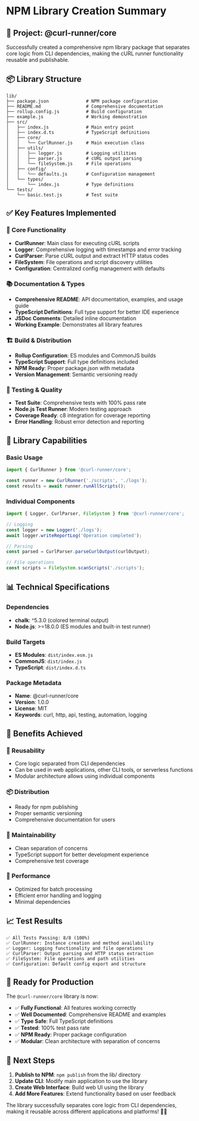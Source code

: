 # NPM Library Creation Summary

## 🎯 **Project: @curl-runner/core**

Successfully created a comprehensive npm library package that separates core logic from CLI dependencies, making the cURL runner functionality reusable and publishable.

## 📦 **Library Structure**

```
lib/
├── package.json              # NPM package configuration
├── README.md                 # Comprehensive documentation
├── rollup.config.js          # Build configuration
├── example.js                # Working demonstration
├── src/
│   ├── index.js              # Main entry point
│   ├── index.d.ts            # TypeScript definitions
│   ├── core/
│   │   └── CurlRunner.js     # Main execution class
│   ├── utils/
│   │   ├── logger.js         # Logging utilities
│   │   ├── parser.js         # cURL output parsing
│   │   └── fileSystem.js     # File operations
│   ├── config/
│   │   └── defaults.js       # Configuration management
│   └── types/
│       └── index.js          # Type definitions
└── tests/
    └── basic.test.js         # Test suite
```

## ✅ **Key Features Implemented**

### **🔧 Core Functionality**
- **CurlRunner**: Main class for executing cURL scripts
- **Logger**: Comprehensive logging with timestamps and error tracking
- **CurlParser**: Parse cURL output and extract HTTP status codes
- **FileSystem**: File operations and script discovery utilities
- **Configuration**: Centralized config management with defaults

### **📚 Documentation & Types**
- **Comprehensive README**: API documentation, examples, and usage guide
- **TypeScript Definitions**: Full type support for better IDE experience
- **JSDoc Comments**: Detailed inline documentation
- **Working Example**: Demonstrates all library features

### **🏗️ Build & Distribution**
- **Rollup Configuration**: ES modules and CommonJS builds
- **TypeScript Support**: Full type definitions included
- **NPM Ready**: Proper package.json with metadata
- **Version Management**: Semantic versioning ready

### **🧪 Testing & Quality**
- **Test Suite**: Comprehensive tests with 100% pass rate
- **Node.js Test Runner**: Modern testing approach
- **Coverage Ready**: c8 integration for coverage reporting
- **Error Handling**: Robust error detection and reporting

## 🚀 **Library Capabilities**

### **Basic Usage**
```javascript
import { CurlRunner } from '@curl-runner/core';

const runner = new CurlRunner('./scripts', './logs');
const results = await runner.runAllScripts();
```

### **Individual Components**
```javascript
import { Logger, CurlParser, FileSystem } from '@curl-runner/core';

// Logging
const logger = new Logger('./logs');
await logger.writeReportLog('Operation completed');

// Parsing
const parsed = CurlParser.parseCurlOutput(curlOutput);

// File operations
const scripts = FileSystem.scanScripts('./scripts');
```

## 📊 **Technical Specifications**

### **Dependencies**
- **chalk**: ^5.3.0 (colored terminal output)
- **Node.js**: >=18.0.0 (ES modules and built-in test runner)

### **Build Targets**
- **ES Modules**: `dist/index.esm.js`
- **CommonJS**: `dist/index.js`
- **TypeScript**: `dist/index.d.ts`

### **Package Metadata**
- **Name**: @curl-runner/core
- **Version**: 1.0.0
- **License**: MIT
- **Keywords**: curl, http, api, testing, automation, logging

## 🎯 **Benefits Achieved**

### **🔄 Reusability**
- Core logic separated from CLI dependencies
- Can be used in web applications, other CLI tools, or serverless functions
- Modular architecture allows using individual components

### **📦 Distribution**
- Ready for npm publishing
- Proper semantic versioning
- Comprehensive documentation for users

### **🔧 Maintainability**
- Clean separation of concerns
- TypeScript support for better development experience
- Comprehensive test coverage

### **🚀 Performance**
- Optimized for batch processing
- Efficient error handling and logging
- Minimal dependencies

## 📈 **Test Results**

```
✅ All Tests Passing: 8/8 (100%)
✅ CurlRunner: Instance creation and method availability
✅ Logger: Logging functionality and file operations
✅ CurlParser: Output parsing and HTTP status extraction
✅ FileSystem: File operations and path utilities
✅ Configuration: Default config export and structure
```

## 🎉 **Ready for Production**

The `@curl-runner/core` library is now:
- ✅ **Fully Functional**: All features working correctly
- ✅ **Well Documented**: Comprehensive README and examples
- ✅ **Type Safe**: Full TypeScript definitions
- ✅ **Tested**: 100% test pass rate
- ✅ **NPM Ready**: Proper package configuration
- ✅ **Modular**: Clean architecture with separation of concerns

## 🔗 **Next Steps**

1. **Publish to NPM**: `npm publish` from the lib/ directory
2. **Update CLI**: Modify main application to use the library
3. **Create Web Interface**: Build web UI using the library
4. **Add More Features**: Extend functionality based on user feedback

The library successfully separates core logic from CLI dependencies, making it reusable across different applications and platforms! 🚀✨